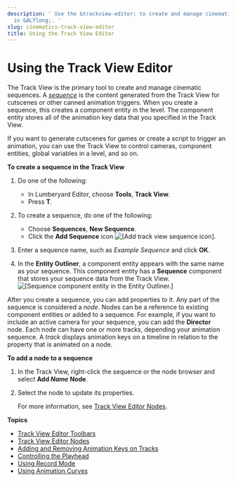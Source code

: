 ```yaml
---
description: ' Use the &trackview-editor; to create and manage cinematic sequences
  in &ALYlong;. '
slug: cinematics-track-view-editor
title: Using the Track View Editor
---
```

# Using the Track View Editor<a name="cinematics-track-view-editor"></a>

The Track View is the primary tool to create and manage cinematic sequences\. A *[sequence](https://docs.aws.amazon.com/lumberyard/latest/userguide/ly-glos-chap.html#sequence)* is the content generated from the Track View for cutscenes or other canned animation triggers\. When you create a sequence, this creates a component entity in the level\. The component entity stores all of the animation key data that you specified in the Track View\.

If you want to generate cutscenes for games or create a script to trigger an animation, you can use the Track View to control cameras, component entities, global variables in a level, and so on\. 

**To create a sequence in the Track View**

1. Do one of the following:
   + In Lumberyard Editor, choose **Tools**, **Track View**\.
   + Press **T**\.

1. To create a sequence, do one of the following: 
   + Choose **Sequences**, **New Sequence**\.
   + Click the **Add Sequence** icon ![\[Add track view sequence icon\]](/images/userguide/cinematics/cinematics-track-view-simple-motion-component-2.png)\.

1. Enter a sequence name, such as *Example Sequence* and click **OK**\.

1. In the **Entity Outliner**, a component entity appears with the same name as your sequence\. This component entity has a **Sequence** component that stores your sequence data from the Track View\.  
![\[Sequence component entity in the Entity Outliner.\]](/images/userguide/cinematics/track-view-editor-sequence-entity.png)

After you create a sequence, you can add properties to it\. Any part of the sequence is considered a *node*\. Nodes can be a reference to existing component entities or added to a sequence\. For example, if you want to include an active camera for your sequence, you can add the **Director** node\. Each node can have one or more tracks, depending your animation sequence\. A *track* displays animation keys on a timeline in relation to the property that is animated on a node\.

**To add a node to a sequence**

1. In the Track View, right\-click the sequence or the node browser and select **Add *Name* Node**\. 

1. Select the node to update its properties\.

   For more information, see [Track View Editor Nodes](cinematics-trackview-nodes.md)\.

**Topics**
+ [Track View Editor Toolbars](cinematics-track-view-editor-toolbars.md)
+ [Track View Editor Nodes](cinematics-trackview-nodes.md)
+ [Adding and Removing Animation Keys on Tracks](adding-removing-animation-keys-on-tracks.md)
+ [Controlling the Playhead](cinematics-controlling-the-playhead.md)
+ [Using Record Mode](cinematics-using-record-mode.md)
+ [Using Animation Curves](cinematics-track-view-editor-animation-curves.md)